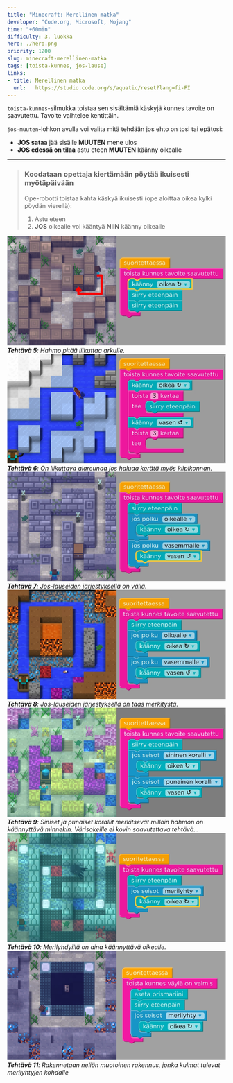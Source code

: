 ```yaml
---
title: "Minecraft: Merellinen matka"
developer: "Code.org, Microsoft, Mojang"
time: "+60min"
difficulty: 3. luokka
hero: ./hero.png
priority: 1200
slug: minecraft-merellinen-matka
tags: [toista-kunnes, jos-lause]
links:
- title: Merellinen matka
  url:   https://studio.code.org/s/aquatic/reset?lang=fi-FI
---
```

`toista-kunnes`-silmukka toistaa sen sisältämiä käskyjä kunnes tavoite on saavutettu. Tavoite vaihtelee kentittäin.

`jos-muuten`-lohkon avulla voi valita mitä tehdään jos ehto on tosi tai epätosi:
- **JOS sataa** jää sisälle **MUUTEN** mene ulos
- **JOS edessä on tilaa** astu eteen **MUUTEN** käänny oikealle

---

> ### Koodataan opettaja kiertämään pöytää ikuisesti myötäpäivään
> Ope-robotti toistaa kahta käskyä ikuisesti (ope aloittaa oikea kylki pöydän vierellä):
> 1) Astu eteen
> 2) **JOS** oikealle voi kääntyä **NIIN** käänny oikealle


![](./ex5.jpg)
***Tehtävä 5**: Hahmo pitää liikuttaa arkulle.*
![](./ex6.jpg)
***Tehtävä 6**: On liikuttava alareunaa jos haluaa kerätä myös kilpikonnan.*
![](./ex7.jpg)
***Tehtävä 7**: Jos-lauseiden järjestyksellä on väliä.*
![](./ex8.jpg)
***Tehtävä 8**: Jos-lauseiden järjestyksellä on taas merkitystä.*
![](./ex9.jpg)
***Tehtävä 9**: Siniset ja punaiset korallit merkitsevät milloin hahmon on käännyttävä minnekin. Värisokeille ei kovin saavutettava tehtävä...*
![](./ex10.jpg)
***Tehtävä 10**: Merilyhdyillä on aina käännyttävä oikealle.*
![](./ex11.jpg)
***Tehtävä 11**: Rakennetaan neliön muotoinen rakennus, jonka kulmat tulevat merilyhtyjen kohdalle*
